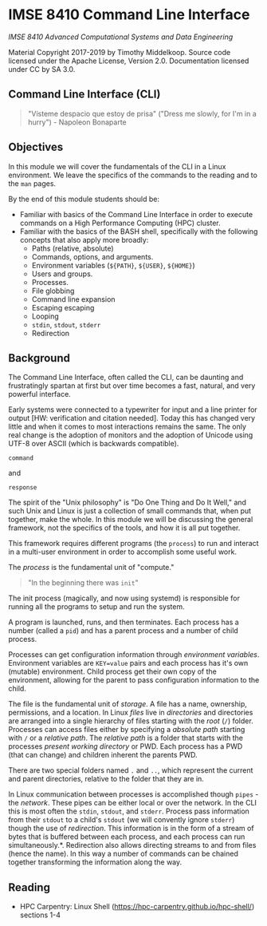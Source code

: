 # IMSE 8410 Command Line Interface

*IMSE 8410 Advanced Computational Systems and Data Engineering*

Material Copyright 2017-2019 by Timothy Middelkoop. Source code
licensed under the Apache License, Version 2.0. Documentation licensed
under CC by SA 3.0.

## Command Line Interface (CLI)

> "Vísteme despacio que estoy de prisa" ("Dress me slowly, for I'm in a hurry")
\- Napoleon Bonaparte


## Objectives

In this module we will cover the fundamentals of the CLI in a Linux
environment.  We leave the specifics of the commands to the reading
and to the `man` pages.

By the end of this module students should be:
 * Familiar with basics of the Command Line Interface in order to
execute commands on a High Performance Computing (HPC) cluster.
 * Familiar with the basics of the BASH shell, specifically with the
   following concepts that also apply more broadly:
   * Paths (relative, absolute)
   * Commands, options, and arguments.
   * Environment variables (`${PATH}`, `${USER}`, `${HOME}`)
   * Users and groups.
   * Processes.
   * File globbing
   * Command line expansion
   * Escaping escaping
   * Looping
   * `stdin`, `stdout`, `stderr`
   * Redirection


## Background

The Command Line Interface, often called the CLI, can be daunting and
frustratingly spartan at first but over time becomes a fast, natural,
and very powerful interface.

Early systems were connected to a typewriter for input and a line
printer for output [HW: verification and citation needed].  Today this
has changed very little and when it comes to most interactions remains
the same.  The only real change is the adoption of monitors and the
adoption of Unicode using UTF-8 over ASCII (which is backwards
compatible).

```
command
```
and
```
response
```

The spirit of the "Unix philosophy" is "Do One Thing and Do It Well,"
and such Unix and Linux is just a collection of small commands that,
when put together, make the whole.  In this module we will be
discussing the general framework, not the specifics of the tools, and
how it is all put together.

This framework requires different programs (the `process`) to run and
interact in a multi-user environment in order to accomplish some
useful work.

The *process* is the fundamental unit of "compute."

> "In the beginning there was `init`"

The init process (magically, and now using systemd) is responsible for
running all the programs to setup and run the system.

A program is launched, runs, and then terminates.  Each process has a
number (called a `pid`) and has a parent process and a number of child process.

Processes can get configuration information through *environment
variables*.  Environment variables are `KEY=value` pairs and each
process has it's own (mutable) environment.  Child process get their
own copy of the environment, allowing for the parent to pass
configuration information to the child.

The file is the fundamental unit of *storage*.  A file has a name,
ownership, permissions, and a location.  In Linux *files* live in
*directories* and directories are arranged into a single hierarchy of
files starting with the *root* (`/`) folder.  Processes can access
files either by specifying a *absolute path* starting with `/` or a
*relative path*.  The *relative path* is a folder that starts with the
processes *present working directory* or PWD.  Each process has a PWD
(that can change) and children inherent the parents PWD.

There are two special folders named `.` and `..`, which represent the
current and parent directories, relative to the folder that they are
in.

In Linux communication between processes is accomplished though
`pipes` - the *network*.  These pipes can be either local or over the
network.  In the CLI this is most often the `stdin`, `stdout`, and
`stderr`.  Process pass information from their `stdout` to a child's
`stdout` (we will convently ignore `stderr`) though the use of
*redirection*.  This information is in the form of a stream of bytes
that is buffered between each process, and each process can run
simultaneously.*.  Redirection also allows directing streams to and
from files (hence the name).  In this way a number of commands can be
chained together transforming the information along the way.


## Reading
 * HPC Carpentry: Linux Shell
   (https://hpc-carpentry.github.io/hpc-shell/) sections 1-4
